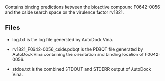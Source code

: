 Contains binding predictions between the bioactive compound F0642-0056 and the cside search space on the virulence factor rv1821.

## Files

- log.txt is the log file generated by AutoDock Vina.

- rv1821_F0642-0056_cside.pdbqt is the PDBQT file generated by AutoDock Vina containing the orientation and binding location of F0642-0056.

- stdoe.txt is the combined STDOUT and STDERR output of AutoDock Vina.


